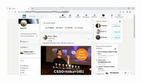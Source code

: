 <img src="linkedin_bootstrap.png" alt="Alt text" title="Optional title" style="display: inline-block; margin: 0 auto; max-width: 300px">